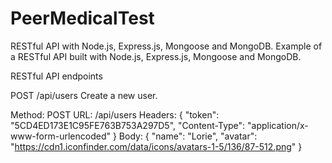 # PeerMedicalTest

RESTful API with Node.js, Express.js, Mongoose and MongoDB.
Example of a RESTful API built with Node.js, Express.js, Mongoose and MongoDB.

RESTful API endpoints

POST /api/users
Create a new user.

Method: POST
URL: /api/users
Headers:
{
"token": "5CD4ED173E1C95FE763B753A297D5",
"Content-Type": "application/x-www-form-urlencoded"
}
Body:
{
  "name": "Lorie",
  "avatar": "https://cdn1.iconfinder.com/data/icons/avatars-1-5/136/87-512.png"
}
